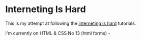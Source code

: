 # Interneting Is Hard
This is my attempt at following the [interneting is hard](https://internetingishard.com/) tutorials.

I'm currently on HTML & CSS No 13 (html forms) - 
